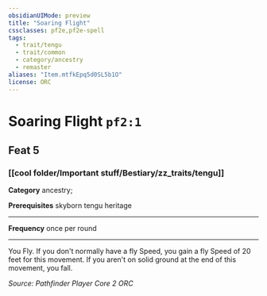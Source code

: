 ```yaml
---
obsidianUIMode: preview
title: "Soaring Flight"
cssclasses: pf2e,pf2e-spell
tags:
  - trait/tengu
  - trait/common
  - category/ancestry
  - remaster
aliases: "Item.mtfkEpq5d0SL5b1O"
license: ORC
---
```

# Soaring Flight `pf2:1`
## Feat 5
### [[cool folder/Important stuff/Bestiary/zz_traits/tengu]]

**Category** ancestry; 



**Prerequisites** skyborn tengu heritage
* * *
**Frequency** once per round

* * *

You Fly. If you don't normally have a fly Speed, you gain a fly Speed of 20 feet for this movement. If you aren't on solid ground at the end of this movement, you fall.

*Source: Pathfinder Player Core 2*
*ORC*